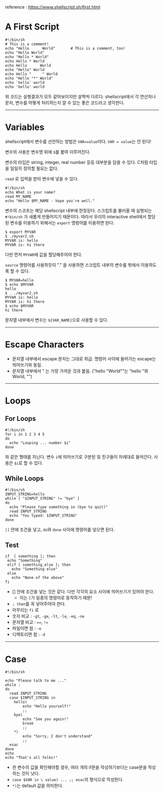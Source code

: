 reference : https://www.shellscript.sh/first.html

# A First Script

```
#!/bin/sh
# This is a comment!
echo "Hello      World"       # This is a comment, too!
echo "Hello World"
echo "Hello * World"
echo Hello * World
echo Hello      World
echo "Hello" World
echo Hello "     " World
echo "Hello "*" World"
echo `hello` world
echo 'hello' world
```

위 코드는 실행결과가 모두 같아보이지만 살짝씩 다르다.
shellscript에서 각 연산자나 문자, 변수를 어떻게 처리하는지 알 수 있는 좋은 코드라고 생각한다.

---

# Variables

shellscript에서 변수를 선언하는 방법은 `VAR=value`이다. `VAR = value`는 안 된다!

변수의 사용은 변수명 뒤에 `$`를 붙여 이루어진다.

변수의 타입은 string, integer, real number 등등 대부분을 담을 수 있다. C처럼 타입을 일일히 정의할 필요는 없다.

`read` 로 입력을 받아 변수에 넣을 수 있다.

```
#!/bin/sh
echo What is your name?
read MY_NAME
echo "Hello $MY_NAME - hope you're well."
```

변수의 스코프는 해당 shellscript 내부에 한정된다. 스크립트를 불러올 때 실행되는 `#!bin/sh` 가 새롭게 만들어지기 때문이다.
따라서 우리의 interactive shell에서 할당된 변수를 이용하기 위해서는 `export` 명령어를 이용하면 된다.

```
$ export MYVAR
$ ./myvar2.sh
MYVAR is: hello
MYVAR is: hi there
```

다만 먼저 `MYVAR`에 값을 할당해주어야 한다.

`source` 명령어를 사용하듯이 "." 을 사용하면 스크립트 내부의 변수를 밖에서 이용하도록 할 수 있다.

```
$ MYVAR=hello
$ echo $MYVAR
hello
$ . ./myvar2.sh
MYVAR is: hello
MYVAR is: hi there
$ echo $MYVAR
hi there
```

문자열 내부에서 변수는 `${VAR_NAME}`으로 사용할 수 있다.

---

# Escape Characters

- 문자열 내부에서 escape 문자는 그대로 취급. 명령어 사이에 들어가는 escape는 띄어쓰기와 동일.
- 문자열 내부에서 " 는 가장 가까운 것과 붙음. ("hello   "World""는 "hello   "와 World, "")

---

# Loops

## For Loops

```
#!/bin/sh
for i in 1 2 3 4 5
do
  echo "Looping ... number $i"
done
```

와 같은 형태를 지닌다.
변수 `i`에 띄어쓰기로 구분된 뒷 친구들이 차례대로 들어간다. 사용은 `$i`로 할 수 있다.

## While Loops

```
#!/bin/sh
INPUT_STRING=hello
while [ "$INPUT_STRING" != "bye" ]
do
  echo "Please type something in (bye to quit)"
  read INPUT_STRING
  echo "You typed: $INPUT_STRING"
done
```

`[]` 안에 조건을 넣고, `do`와 `done` 사이에 명령어를 넣으면 된다.

## Test

```
if  [ something ]; then
 echo "Something"
 elif [ something_else ]; then
   echo "Something else"
 else
   echo "None of the above"
fi
```

- [] 안에 조건을 넣는 것은 같다. 다만 각각의 요소 사이에 띄어쓰기가 있어야 한다.
  - 이는 `[`가 일종의 명령어로 동작하기 때문!
- `; then`를 꼭 넣어주어야 한다.
- 마무리는 `fi` 로
- 숫자 비교 : `-gt`, `-ge`, `-lt`, `-le`, `-eq`, `-ne`
- 문자열 비교 : `==`, `!=`
- 파일이면 참 : `-e`
- 디렉토리면 참 : `-d`

---

# Case

```
#!/bin/sh

echo "Please talk to me ..."
while :
do
  read INPUT_STRING
  case $INPUT_STRING in
	hello)
		echo "Hello yourself!"
		;;
	bye)
		echo "See you again!"
		break
		;;
	*)
		echo "Sorry, I don't understand"
		;;
  esac
done
echo 
echo "That's all folks!"
```

- 한 변수의 값을 확인해야할 경우, 여러 개의 if문을 작성하기보다는 case문을 작성하는 것이 낫다.
- `case $VAR in \ value) ... ;; esac`의 형식으로 작성한다.
- `*)`는 default 값을 의미한다.
